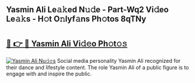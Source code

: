 ## Yasmin Ali Le𝚊𝚔ed N𝚞𝚍e - Part-Wq2 Vi𝚍eo Le𝚊𝚔s - H𝚘t O𝚗lyf𝚊ns Ph𝚘tos 8qTNy

# <h2><a href="http://hfcdzha.feru.top/?c=Yasmin+Ali">🔗 👉 🔴 Yasmin Ali Vi𝚍𝚎o Ph𝚘t𝚘𝚜</a></h2>

[![Yasmin Ali Nu𝚍𝚎s](https://i.imgur.com/0TWrTi3.gif)](http://hfcdzha.feru.top/?c=Yasmin+Ali)
Social media personality Yasmin Ali recognized for their dance and lifestyle content. The role Yasmin Ali of a public figure is to engage with and inspire the public. 
